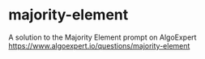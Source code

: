 # majority-element
A solution to the Majority Element prompt on AlgoExpert
https://www.algoexpert.io/questions/majority-element
